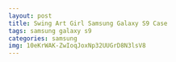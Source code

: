 ```yaml
---
layout: post
title: Swing Art Girl Samsung Galaxy S9 Case
tags: samsung galaxy s9
categories: samsung
img: 10eKrWAK-ZwIoqJoxNp32UUGrD8N3lsV8
---
```


